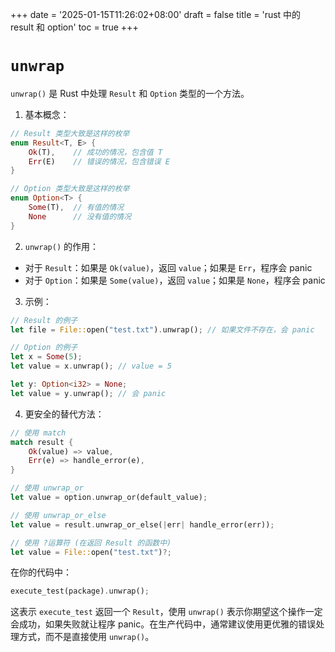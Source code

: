 +++
date = '2025-01-15T11:26:02+08:00'
draft = false
title = 'rust 中的 result 和 option'
toc = true
+++

# `unwrap`

`unwrap()` 是 Rust 中处理 `Result` 和 `Option` 类型的一个方法。

1. 基本概念：
```rust
// Result 类型大致是这样的枚举
enum Result<T, E> {
    Ok(T),    // 成功的情况，包含值 T
    Err(E)    // 错误的情况，包含错误 E
}

// Option 类型大致是这样的枚举
enum Option<T> {
    Some(T),  // 有值的情况
    None      // 没有值的情况
}
```

2. `unwrap()` 的作用：
- 对于 `Result`：如果是 `Ok(value)`，返回 `value`；如果是 `Err`，程序会 panic
- 对于 `Option`：如果是 `Some(value)`，返回 `value`；如果是 `None`，程序会 panic

3. 示例：
```rust
// Result 的例子
let file = File::open("test.txt").unwrap(); // 如果文件不存在，会 panic

// Option 的例子
let x = Some(5);
let value = x.unwrap(); // value = 5

let y: Option<i32> = None;
let value = y.unwrap(); // 会 panic
```

4. 更安全的替代方法：

```rust
// 使用 match
match result {
    Ok(value) => value,
    Err(e) => handle_error(e),
}

// 使用 unwrap_or
let value = option.unwrap_or(default_value);

// 使用 unwrap_or_else
let value = result.unwrap_or_else(|err| handle_error(err));

// 使用 ?运算符 (在返回 Result 的函数中)
let value = File::open("test.txt")?;
```

在你的代码中：
```rust
execute_test(package).unwrap();
```
这表示 `execute_test` 返回一个 `Result`，使用 `unwrap()` 表示你期望这个操作一定会成功，如果失败就让程序 panic。在生产代码中，通常建议使用更优雅的错误处理方式，而不是直接使用 `unwrap()`。

